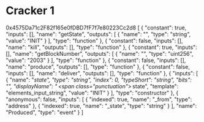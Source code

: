 Cracker 1
=========

0x4575Da71c2F82f165e0fDBD7fF7f7e80223Cc2d8
[ { "constant": true, "inputs": [], "name": "getState", "outputs": [ { "name": "", "type": "string", "value": "INIT" } ], "type": "function" }, { "constant": false, "inputs": [], "name": "kill", "outputs": [], "type": "function" }, { "constant": true, "inputs": [], "name": "getBlockNumber", "outputs": [ { "name": "", "type": "uint256", "value": "2003" } ], "type": "function" }, { "constant": false, "inputs": [], "name": "produce", "outputs": [], "type": "function" }, { "constant": false, "inputs": [], "name": "deliver", "outputs": [], "type": "function" }, { "inputs": [ { "name": "_state", "type": "string", "index": 0, "typeShort": "string", "bits": "", "displayName": "&thinsp;<span class=\"punctuation\">_</span>&thinsp;state", "template": "elements_input_string", "value": "INIT" } ], "type": "constructor" }, { "anonymous": false, "inputs": [ { "indexed": true, "name": "_from", "type": "address" }, { "indexed": true, "name": "_state", "type": "string" } ], "name": "Produced", "type": "event" } ]
